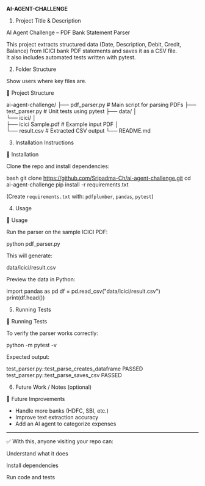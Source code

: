 ****AI-AGENT-CHALLENGE**** 

1. Project Title & Description

AI Agent Challenge – PDF Bank Statement Parser

This project extracts structured data (Date, Description, Debit, Credit, Balance) from ICICI bank PDF statements and saves it as a CSV file.  
It also includes automated tests written with pytest.


2. Folder Structure

Show users where key files are.

 📂 Project Structure

ai-agent-challenge/ 
├── pdf_parser.py        # Main script for parsing PDFs 
├── test_parser.py       # Unit tests using pytest 
├── data/ │  
 └── icici/ │       
 ├── icici Sample.pdf   # Example input PDF │       
 └── result.csv         # Extracted CSV output 
 └── README.md



3. Installation Instructions

 🔧 Installation

Clone the repo and install dependencies:

bash
git clone https://github.com/Sripadma-Ch/ai-agent-challenge.git
cd ai-agent-challenge
pip install -r requirements.txt

(Create `requirements.txt` with: `pdfplumber`, `pandas`, `pytest`)


4. Usage

🚀 Usage

Run the parser on the sample ICICI PDF:

python pdf_parser.py

This will generate:

data/icici/result.csv

Preview the data in Python:

import pandas as pd
df = pd.read_csv("data/icici/result.csv")
print(df.head())



5. Running Tests

🧪 Running Tests

To verify the parser works correctly:

python -m pytest -v

Expected output:

test_parser.py::test_parse_creates_dataframe PASSED
test_parser.py::test_parse_saves_csv PASSED


6. Future Work / Notes (optional)

 📌 Future Improvements
- Handle more banks (HDFC, SBI, etc.)
- Improve text extraction accuracy
- Add an AI agent to categorize expenses




---

✅ With this, anyone visiting your repo can:

Understand what it does

Install dependencies

Run code and tests



